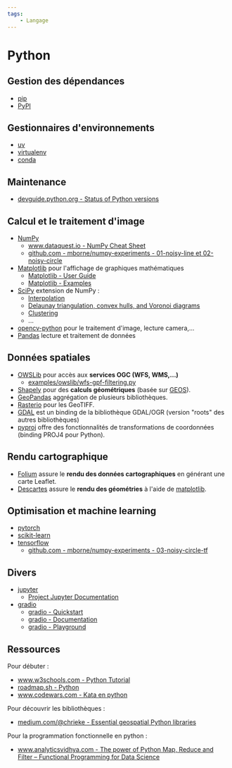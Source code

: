 ```yaml
---
tags:
    - Langage
---
```


# Python

## Gestion des dépendances

* [pip](https://packaging.python.org/tutorials/installing-packages/)
* [PyPI](https://pypi.org/)

## Gestionnaires d'environnements

* [uv](https://github.com/astral-sh/uv#readme)
* [virtualenv](virtualenv.md)
* [conda](../conda/README.md)

## Maintenance

* [devguide.python.org - Status of Python versions](https://devguide.python.org/versions/)

## Calcul et le traitement d'image

* [NumPy](https://numpy.org/)
    * [www.dataquest.io - NumPy Cheat Sheet](https://www.dataquest.io/cheat-sheet/numpy-cheat-sheet/)
    * [github.com - mborne/numpy-experiments - 01-noisy-line et 02-noisy-circle](https://github.com/mborne/numpy-experiments#01-noisy-line)
* [Matplotlib](https://matplotlib.org/) pour l'affichage de graphiques mathématiques
    * [Matplotlib - User Guide](https://matplotlib.org/stable/users/index.html)
    * [Matplotlib - Examples](https://matplotlib.org/stable/gallery/index.html)
* [SciPy](https://docs.scipy.org/doc/scipy/reference/) extension de NumPy :
    * [Interpolation](https://docs.scipy.org/doc/scipy/reference/interpolate.html)
    * [Delaunay triangulation, convex hulls, and Voronoi diagrams](https://docs.scipy.org/doc/scipy/reference/spatial.html#delaunay-triangulation-convex-hulls-and-voronoi-diagrams)
    * [Clustering](https://docs.scipy.org/doc/scipy/reference/cluster.html)
    * ...
* [opencv-python](https://docs.opencv.org/4.x/d6/d00/tutorial_py_root.html) pour le traitement d'image, lecture camera,...
* [Pandas](https://pandas.pydata.org/docs/index.html) lecture et traitement de données

## Données spatiales

* [OWSLib](https://owslib.readthedocs.io/en/latest/) pour accès aux **services OGC (WFS, WMS,...)**
    * [examples/owslib/wfs-gpf-filtering.py](examples/owslib/wfs-gpf-filtering.py)
* [Shapely](https://shapely.readthedocs.io/en/latest/) pour des **calculs géométriques** (basée sur [GEOS](https://trac.osgeo.org/geos)).
* [GeoPandas](https://geopandas.org/) aggrégation de plusieurs bibliothèques.
* [Rasterio](https://rasterio.readthedocs.io/en/latest/) pour les GeoTIFF.
* [GDAL](https://pypi.org/project/GDAL/) est un binding de la bibliothèque GDAL/OGR (version "roots" des autres bibliothèques)
* [pyproj](http://pyproj4.github.io/pyproj/stable/) offre des fonctionnalités de transformations de coordonnées (binding PROJ4 pour Python).

## Rendu cartographique

* [Folium](https://python-visualization.github.io/folium/quickstart.html#Getting-Started) assure le **rendu des données cartographiques** en générant une carte Leaflet.
* [Descartes](https://pypi.org/project/descartes/) assure le **rendu des géométries** à l'aide de [matplotlib](https://matplotlib.org/).

## Optimisation et machine learning

* [pytorch](https://pytorch.org/)
* [scikit-learn](https://scikit-learn.org/stable/)
* [tensorflow](https://www.tensorflow.org/)
    * [github.com - mborne/numpy-experiments - 03-noisy-circle-tf](https://github.com/mborne/numpy-experiments#03-noisy-circle-tf)

## Divers

* [jupyter](https://jupyter.org/)
    * [Project Jupyter Documentation](https://docs.jupyter.org/en/latest/)
* [gradio](https://www.gradio.app/)
    * [gradio - Quickstart](https://www.gradio.app/guides/quickstart)
    * [gradio - Documentation](https://www.gradio.app/docs)
    * [gradio - Playground](https://www.gradio.app/playground)

## Ressources

Pour débuter :

* [www.w3schools.com - Python Tutorial](https://www.w3schools.com/python/default.asp)
* [roadmap.sh - Python](https://roadmap.sh/python)
* [www.codewars.com - Kata en python](https://www.codewars.com/kata/search/python?beta=false&order_by=popularity%20desc)

Pour découvrir les bibliothèques :

* [medium.com/@chrieke - Essential geospatial Python libraries](https://medium.com/@chrieke/essential-geospatial-python-libraries-5d82fcc38731)

Pour la programmation fonctionnelle en python :

* [www.analyticsvidhya.com - The power of Python Map, Reduce and Filter – Functional Programming for Data Science](https://www.analyticsvidhya.com/blog/2021/09/the-power-of-python-map-reduce-and-filter-functional-programming-for-data-science/)
